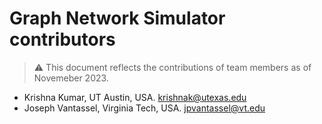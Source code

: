 # Graph Network Simulator contributors

> ⚠ This document reflects the contributions of team members as of Novemeber 2023.

* Krishna Kumar, UT Austin, USA. [krishnak@utexas.edu](krishnak@utexas.edu)
* Joseph Vantassel, Virginia Tech, USA. [jpvantassel@vt.edu](jpvantassel@vt.edu)
